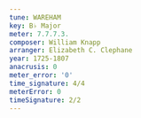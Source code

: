 ```yaml
---
tune: WAREHAM
key: B♭ Major
meter: 7.7.7.3.
composer: William Knapp
arranger: Elizabeth C. Clephane
year: 1725-1807
anacrusis: 0
meter_error: '0'
time_signature: 4/4
meterError: 0
timeSignature: 2/2
---
```

